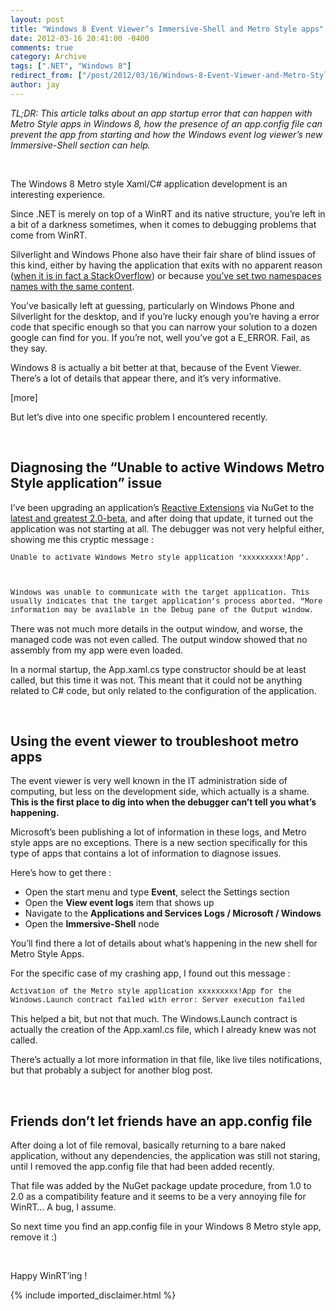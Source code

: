 ```yaml
---
layout: post
title: "Windows 8 Event Viewer’s Immersive-Shell and Metro Style apps"
date: 2012-03-16 20:41:00 -0400
comments: true
category: Archive
tags: [".NET", "Windows 8"]
redirect_from: ["/post/2012/03/16/Windows-8-Event-Viewer-and-Metro-Style-apps", "/post/2012/03/16/windows-8-event-viewer-and-metro-style-apps"]
author: jay
---
```

<!-- more -->
<p><em>TL;DR: This article talks about an app startup error that can happen with Metro Style apps in Windows 8, how the presence of an app.config file can prevent the app from starting and how the Windows event log viewer&rsquo;s new Immersive-Shell section can help.</em></p>
<p>&nbsp;</p>
<p>The Windows 8 Metro style Xaml/C# application development is an interesting experience.</p>
<p>Since .NET is merely on top of a WinRT and its native structure, you&rsquo;re left in a bit of a darkness sometimes, when it comes to debugging problems that come from WinRT.</p>
<p>Silverlight and Windows Phone also have their fair share of blind issues of this kind, either by having the application that exits with no apparent reason (<a href="http://jaylee.org/post/2011/09/21/WP7Dev-Diagnosing-StackOverflowExceptions-or-the-lack-thereof.aspx" target="_blank">when it is in fact a StackOverflow</a>) or because <a href="http://jaylee.org/post/2011/07/29/wp7dev-Error-code-0xc00cee65.aspx" target="_blank">you&rsquo;ve set two namespaces names with the same content</a>.</p>
<p>You&rsquo;ve basically left at guessing, particularly on Windows Phone and Silverlight for the desktop, and if you&rsquo;re lucky enough you&rsquo;re having a error code that specific enough so that you can narrow your solution to a dozen google can find for you. If you&rsquo;re not, well you&rsquo;ve got a E_ERROR. Fail, as they say.</p>
<p>Windows 8 is actually a bit better at that, because of the Event Viewer. There&rsquo;s a lot of details that appear there, and it&rsquo;s very informative.</p>
<p>[more]</p>
<p>But let&rsquo;s dive into one specific problem I encountered recently.</p>
<p>&nbsp;</p>
<h2>Diagnosing the &ldquo;Unable to active Windows Metro Style application&rdquo; issue</h2>
<p>I&rsquo;ve been upgrading an application&rsquo;s <a href="http://msdn.microsoft.com/en-us/data/gg577609" target="_blank">Reactive Extensions</a> via NuGet to the <a href="http://blogs.msdn.com/b/rxteam/archive/2012/03/12/reactive-extensions-v2-0-beta-available-now.aspx" target="_blank">latest and greatest 2.0-beta</a>, and after doing that update, it turned out the application was not starting at all. The debugger was not very helpful either, showing me this cryptic message :</p>
<p><code><span style="font-family: 'Courier New';">Unable to activate Windows Metro style application &lsquo;xxxxxxxxx!App&rsquo;.</span></p>
<p><span style="font-family: 'Courier New';">Windows was unable to communicate with the target application. This usually indicates that the target application&rsquo;s process aborted. "More information may be available in the Debug pane of the Output window.</span></code></p>
<p>There was not much more details in the output window, and worse, the managed code was not even called. The output window showed that no assembly from my app were even loaded.</p>
<p>In a normal startup, the App.xaml.cs type constructor should be at least called, but this time it was not. This meant that it could not be anything related to C# code, but only related to the configuration of the application.</p>
<p>&nbsp;</p>
<h2>Using the event viewer to troubleshoot metro apps</h2>
<p>The event viewer is very well known in the IT administration side of computing, but less on the development side, which actually is a shame. <strong>This is the first place to dig into when the debugger can&rsquo;t tell you what&rsquo;s happening.</strong></p>
<p>Microsoft&rsquo;s been publishing a lot of information in these logs, and Metro style apps are no exceptions. There is a new section specifically for this type of apps that contains a lot of information to diagnose issues.</p>
<p>Here&rsquo;s how to get there :</p>
<ul>
<li>Open the start menu and type <strong>Event</strong>, select the Settings section</li>
<li>Open the <strong>View event logs</strong> item that shows up</li>
<li>Navigate to the <strong>Applications and Services Logs / Microsoft / Windows</strong></li>
<li>Open the <strong>Immersive-Shell</strong> node</li>
</ul>
<p>You&rsquo;ll find there a lot of details about what&rsquo;s happening in the new shell for Metro Style Apps.</p>
<p>For the specific case of my crashing app, I found out this message :</p>
<p><code><span style="font-family: 'Courier New';">Activation of the Metro style application xxxxxxxxx!App for the Windows.Launch contract failed with error: Server execution failed</span></code></p>
<p>This helped a bit, but not that much. The Windows.Launch contract is actually the creation of the App.xaml.cs file, which I already knew was not called.</p>
<p>There&rsquo;s actually a lot more information in that file, like live tiles notifications, but that probably a subject for another blog post.</p>
<p>&nbsp;</p>
<h2>Friends don&rsquo;t let friends have an app.config file</h2>
<p>After doing a lot of file removal, basically returning to a bare naked application, without any dependencies, the application was still not staring, until I removed the app.config file that had been added recently.</p>
<p>That file was added by the NuGet package update procedure, from 1.0 to 2.0 as a compatibility feature and it seems to be a very annoying file for WinRT&hellip; A bug, I assume.</p>
<p>So next time you find an app.config file in your Windows 8 Metro style app, remove it :)</p>
<p>&nbsp;</p>
<p>Happy WinRT&rsquo;ing !</p>
{% include imported_disclaimer.html %}

